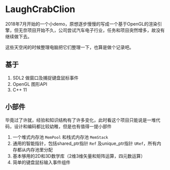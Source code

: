# LaughCrabClion

2018年7月开始的一个小demo，原想逐步慢慢的写成一个基于OpenGL的渲染引擎，但无奈项目开始不久，公司尝试汽车电子行业，任务和项目突然增多，故没有继续做下去。

这些天空闲的时候整理电脑把它们整理一下，也算是做个记录吧。

## 基于

1. SDL2 做窗口及捕捉键盘鼠标事件
2. OpenGL 图形API
3. C++ 11

## 小部件

毕竟过了许就，经验和知识结构有了许多变化，此时看这个项目只能说是一堆代码，设计和编码都比较幼稚，但是也有值得一提小部件

1. 一个堆式内存池 `MemPool` 和栈式内存池 `MemStack`
2. 通用的智能指针，包括shared_ptr指针 `Ref` 及unique_ptr指针 `URef`，所有内存都从内存池里分配
3. 基本够用的2D和3D数学库（2维3维矢量和矩阵运算，四元数运算）
4. 简单的键盘鼠标输入事件组件
